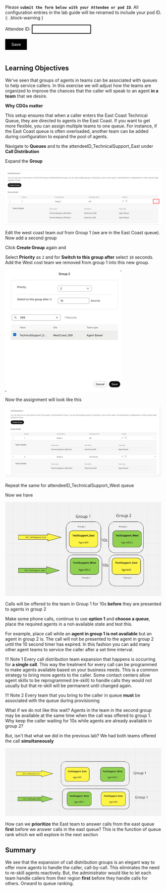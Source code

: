 <script>
 function update () {
    const form = document.forms['attendee-form'];
    if (form) {
      form.addEventListener('submit', function (event) {
        event.preventDefault();
        const inputs = Array.from(form.querySelectorAll('input'));
        const values = inputs.reduce((acc, input) => {
          acc[input.id + '_out'] = input.value;
          return acc;
        }, {});

        Object.entries(values).forEach(([id, value]) => {
          const elements = document.getElementsByClassName(id);
          Array.from(elements).forEach(element => {

            console.log(element.innerHTML);
            if(Number(element.innerHTML) > 99 ){
               console.log(`Got a 99+ attendee: ${element.innerHTML}`);
               element.innerHTML = value;
             }
            else{
               console.log(`Got a sub 99 attendee: ${element.innerHTML}`);
               if(element.innerHTML.includes('gmail.com'))
               {
                element.innerHTML = `0${value}`;
                }
               else{
                element.innerHTML = value;
               }
                }
          });
        });
        const attendeeIDInput = form.elements['attendeeID'];
       if (attendeeIDInput && attendeeIDInput.value !== 'Your_Attendee_ID') {
          localStorage.setItem('attendeeID', attendeeIDInput.value);
        }
      });
    }
  };
</script>
<style>
  /* Style for the button */
  button {
    background-color: black; /* Set the background color to black */
    color: white; /* Set the text color to white */
    border: none; /* Remove the border */
    padding: 10px 20px; /* Add some padding for better appearance */
    cursor: pointer; /* Show a pointer cursor on hover */
  }

   /* Style for the input element */
  input[type="text"] {
    border: 2px solid black; /* Set the border thickness to 2px */
    padding: 5px; /* Add some padding for better appearance */

</style>

Please **`submit the form below with your Attendee or pod ID`**. All configuration entries in the lab guide will be renamed to include your pod ID.
 {: .block-warning }

<script>
document.forms["attendee-form"][1].value = localStorage.getItem("attendeeID") || "Your Attendee ID" 
</script>
<form id="attendee-form">
  <label for="attendee">Attendee ID:</label>
  <input type="text" id="attendee" name="attendee" onChange="update()"><br>
<br>
  <button onclick="update()">Save</button>
</form>

<br/>


## Learning Objectives

We've seen that groups of agents in teams can be associated with queues to help service callers. In this exercise we will adjust how the teams are organized to improve the chances that the caller will speak to an agent **in a team** that we desire. 

**Why CDGs matter**

This setup ensures that when a caller enters the East Coast Technical Queue, they are directed to agents in the East Coast. If you want to get more flexible, you can assign multiple teams to one queue. For instance, if the East Coast queue is often overloaded, another team can be added during configuration to expand the pool of agents.  

Navigate to **Queues** and to the <w class = "attendee_out">attendeeID</w>_TechnicalSupport_East under **Call Distribution**

Expand the **Group**

![cdg](../assets/cdg/cdg_6.png)

Edit the west coast team _out_ from Group 1 (we are in the East Coast queue). Now add a second group

Click **Create Group** again and 

Select **Priority** as `2` and for **Switch to this group after** select `10` seconds. Add the West cost team we removed from group 1 into this new group.

![queue](../assets/teams/q_4.png)

Now the assignment will look like this

![cdg](../assets/cdg/cdg_7.png)

Repeat the same for <w class = "attendee_out">attendeeID</w>_TechnicalSupport_West queue 

Now we have 

![cdg](../assets/cdg/cdg_8.png)

Calls will be offered to the team in Group 1 for 10s **before** they are presented to agents in group 2

Make some phone calls, continue to use **option 1** and **choose a queue**, place the required agents in a not-available state and test this. 

For example, place call while an **agent in group 1 is not available** but an agent in group 2 is. The call will not be presented to the agent in group 2 until the 10 second timer has expired. In this fashion you can add many other agent teams to service the caller after a set time interval. 

!!! Note 1
    Every call distribution team expansion that happens is occurring for **a single call**. This way the treatment for every call can be programmed to make agents available based on your business needs. This is a common strategy to bring more agents to the caller. Some contact centers allow agent skills to be reprogrammed (re-skill) to handle calls they would not usually but that re-skill will be permanent until changed again. 

!!! Note 2
    Every team that you bring to the caller in queue **must** be associated with the queue during provisioning

What if we do not like this wait? Agents in the team in the second group may be available at the same time when the call was offered to group 1. Why keep the caller waiting for 10s while agents are already available in group 2?

But, isn't that what we did in the previous lab? We had both teams offered the call **simultaneously** 

![cdg](../assets/teams/cdg_3.png)

How can we **prioritize** the East team to answer calls from the east queue **first** before we answer calls in the east queue? This is the function of queue rank which we will explore in the next section

## Summary

We see that the expansion of call distribution groups is an elegant way to offer more agents to handle the caller, call-by-call. This eliminates the need to re-skill agents reactively. But, the administrator would like to let each team handle callers from their region **first** before they handle calls for others. Onward to queue ranking.
